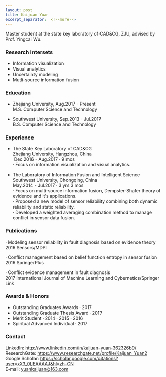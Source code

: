```yaml
---
layout: post
title: Kaijuan Yuan
excerpt_separator:  <!--more-->
---
```


Master student at the state key laboratory of CAD&CG, ZJU, advised by Prof. Yingcai Wu.

### Research Intersets

- Information visualization<br>
- Visual analytics<br>
- Uncertainty modeling<br>
- Mutli-source information fusion<br>


### Education
- Zhejiang University, Aug.2017 - Present<br>
 M.S. Computer Science and Technology<br>

- Southwest University, Sep.2013 - Jul.2017<br>
  B.S. Computer Science and Technology<br>

### Experience

- The State Key Laboratory of CAD&CG<br>
  Zhejiang University, Hangzhou, China<br>
  Dec.2016 - Aug.2017 · 9 mos<br>
· Focus on information visualization and visual analytics.<br>


- The Laboratory of Information Fusion and Intelligent Science<br>
  Southwest University, Chongqing, China<br>
  May.2014 - Jul.2017 · 3 yrs 3 mos<br>
· Focus on multi-source information fusion, Dempster-Shafer theory of evidence and it's applications.<br>
· Proposed a new model of sensor reliability combining both dynamic reliability and static reliability.<br>
· Developed a weighted averaging combination method to manage conflict in sensor data fusion.<br>


### Publications

· Modeling sensor reliability in fault diagnosis based on evidence theory<br>
2016 Sensors/MDPI

· Conflict management based on belief function entropy in sensor fusion<br>
2016 SpringerPlus

· Conflict evidence management in fault diagnosis<br>
2017 International Journal of Machine Learning and Cybernetics/Springer Link



### Awards & Honors

- Outstanding Graduates Awards · 2017<br>
- Outstanding Graduate Thesis Award · 2017<br>
- Merit Student · 2014 · 2015 · 2016<br>
- Spiritual Advanced Individual · 2017





### Contact
LinkedIn: http://www.linkedin.com/in/kaijuan-yuan-362326b9/<br>
ResearchGate: https://www.researchgate.net/profile/Kaijuan_Yuan2<br>
Google Scholar: https://scholar.google.com/citations?user=xX3_0LEAAAAJ&hl=zh-CN<br>
E-mail: yuankaijuan@163.com


